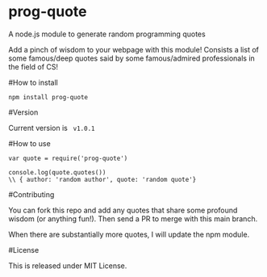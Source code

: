 # prog-quote
A node.js module to generate random programming quotes

Add a pinch of wisdom to your webpage with this module! Consists a list of some famous/deep quotes said by some famous/admired professionals in the field of CS!

#How to install

``` 
npm install prog-quote 
```

#Version

Current version is <code> v1.0.1 </code>

#How to use

```
var quote = require('prog-quote')
    
console.log(quote.quotes())
\\ { author: 'random author', quote: 'random quote'}
```

#Contributing

You can fork this repo and add any quotes that share some profound wisdom (or anything fun!). Then send a PR to merge with this main branch.

When there are substantially more quotes, I will update the npm module.


#License

This is released under MIT License.
    
    

